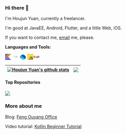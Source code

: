 ### Hi there 👋

I'm Houjun Yuan, currently a freelancer.

I'm good at JavaEE, Android, Flutter, and a little Web, iOS.

If you want to contact me, [email](mailto:ouyangfeng2016@gamil.com) me, please.
  
**Languages and Tools:**  

<code><img height="20" src="https://raw.githubusercontent.com/github/explore/80688e429a7d4ef2fca1e82350fe8e3517d3494d/topics/kotlin/kotlin.png"></code>
<code><img height="20" src="https://raw.githubusercontent.com/github/explore/80688e429a7d4ef2fca1e82350fe8e3517d3494d/topics/java/java.png"></code>
<code><img height="20" src="https://raw.githubusercontent.com/github/explore/80688e429a7d4ef2fca1e82350fe8e3517d3494d/topics/dart/dart.png"></code>
<code><img height="20" src="https://raw.githubusercontent.com/github/explore/5c058a388828bb5fde0bcafd4bc867b5bb3f26f3/topics/javascript/javascript.png"></code><code><img height="20" src="https://raw.githubusercontent.com/github/explore/5c058a388828bb5fde0bcafd4bc867b5bb3f26f3/topics/git/git.png"></code>
   
| <a href="https://github.com/yuanhoujun"><img align="center" src="https://github-readme-stats.vercel.app/api?username=yuanhoujun&show_icons=true&include_all_commits=true&theme=Gradient&hide_border=true" alt="Houjun Yuan's github stats" /></a> | <a href="https://github.com/yuanhoujun"><img align="center" src="https://github-readme-stats.vercel.app/api/top-langs/?username=yuanhoujun&layout=compact&theme=Gradient&hide_border=true" /></a> |
| ------------- | ------------- |

#### Top Repositories


<a href="https://github.com/yuanhoujun/Snake">
  <img align="center" src="https://github-readme-stats.vercel.app/api/pin/?username=yuanhoujun&repo=Snake&theme=buefy" />
</a>

### More about me
Blog: [Feng Ouyang Office](https://www.jianshu.com/u/db019edd34b4)

Video tutorial: [Kotlin Beginner Tutorial](https://study.163.com/course/introduction/1005686004.htm?inLoc=ss_ssjg_tjlb_Kotlin)
